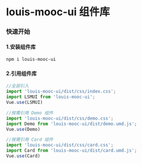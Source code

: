 # louis-mooc-ui 组件库

### 快速开始

#### 1.安装组件库

```bash
npm i louis-mooc-ui
```

#### 2.引用组件库
```javascript
//全部引入
import 'louis-mooc-ui/dist/css/index.css';
import LSMUI from 'louis-mooc-ui';
Vue.use(LSMUI)

//按需引用 Demo 组件
import 'louis-mooc-ui/dist/css/demo.css';
import Demo from 'louis-mooc-ui/dist/demo.umd.js';
Vue.use(Demo)

//按需引用 Card 组件 
import 'louis-mooc-ui/dist/css/card.css';
import Card from 'louis-mooc-ui/dist/card.umd.js';
Vue.use(Card)
```

